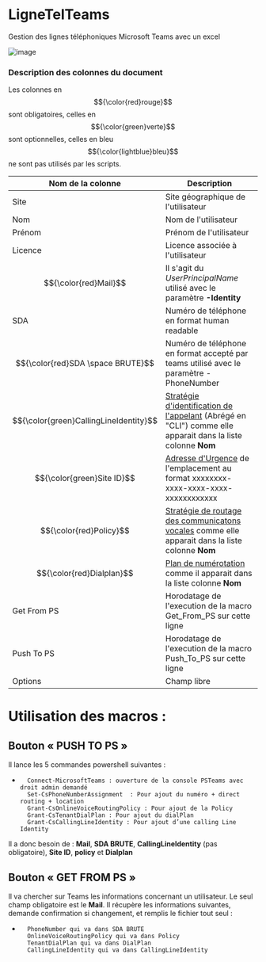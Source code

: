 # LigneTelTeams
Gestion des lignes téléphoniques Microsoft Teams avec un excel


						
![image](https://github.com/user-attachments/assets/64f08472-acae-414a-84c3-6fb939f0bfdb)


### Description des colonnes du document

Les colonnes en $${\color{red}rouge}$$ sont obligatoires, celles en $${\color{green}verte}$$ sont optionnelles, celles en bleu $${\color{lightblue}bleu}$$ ne sont pas utilisés par les scripts.

| Nom de la colonne  | Description |
| ------------- | ------------- |
| Site  | Site géographique de l'utilisateur  |
| Nom  | Nom de l'utilisateur  |
| Prénom | Prénom de l'utilisateur
| Licence | Licence associée à l'utilisateur |
| $${\color{red}Mail}$$ | Il s'agit du _UserPrincipalName_ utilisé avec le paramètre **-Identity** | 
| SDA | Numéro de téléphone en format human readable | 
| $${\color{red}SDA \space BRUTE}$$ | Numéro de téléphone en format accepté par teams utilisé avec le paramètre -PhoneNumber | 
| $${\color{green}CallingLineIdentity}$$ | [Stratégie d'identification de l'appelant](https://admin.teams.microsoft.com/policies/callinglineid) (Abrégé en "CLI") comme elle apparait dans la liste colonne **Nom** | 
| $${\color{green}Site ID}$$| [Adresse d'Urgence](https://admin.teams.microsoft.com/locations) de l'emplacement au format xxxxxxxx-xxxx-xxxx-xxxx-xxxxxxxxxxxx | 
| $${\color{red}Policy}$$ | [Stratégie de routage des communicatons vocales](https://admin.teams.microsoft.com/policies/teamsonlinevoicerouting) comme elle apparait dans la liste colonne **Nom**  | 
| $${\color{red}Dialplan}$$ | [Plan de numérotation](https://admin.teams.microsoft.com/policies/teamsdialplan) comme il apparait dans la liste colonne **Nom**| 
| Get From PS | Horodatage de l'execution de la macro Get_From_PS sur cette ligne | 
| Push To PS | Horodatage de l'execution de la macro Push_To_PS sur cette ligne | 
| Options | Champ libre | 


# Utilisation des macros : 

## Bouton « PUSH TO PS »

Il lance les 5 commandes powershell suivantes : 
-		Connect-MicrosoftTeams : ouverture de la console PSTeams avec droit admin demandé
		Set-CsPhoneNumberAssignment  : Pour ajout du numéro + direct routing + location
		Grant-CsOnlineVoiceRoutingPolicy : Pour ajout de la Policy
		Grant-CsTenantDialPlan : Pour ajout du dialPlan
		Grant-CsCallingLineIdentity : Pour ajout d’une calling Line Identity 

Il a donc besoin de : **Mail**, **SDA BRUTE**, **CallingLineIdentity** (pas obligatoire), **Site ID**, **policy** et **Dialplan**


## Bouton « GET FROM PS » 

Il va chercher sur Teams les informations concernant un utilisateur. Le seul champ obligatoire est le **Mail**. Il récupère les informations suivantes, demande confirmation si changement, et remplis le fichier tout seul : 

-		PhoneNumber qui va dans SDA BRUTE
		OnlineVoiceRoutingPolicy qui va dans Policy
		TenantDialPlan qui va dans DialPlan
		CallingLineIdentity qui va dans CallingLineIdentity
